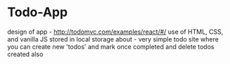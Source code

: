 # Todo-App

design of app - http://todomvc.com/examples/react/#/
use of HTML, CSS, and vanilla JS
stored in local storage
about - very simple todo site where you can create new 'todos' and mark once completed and delete todos created also
